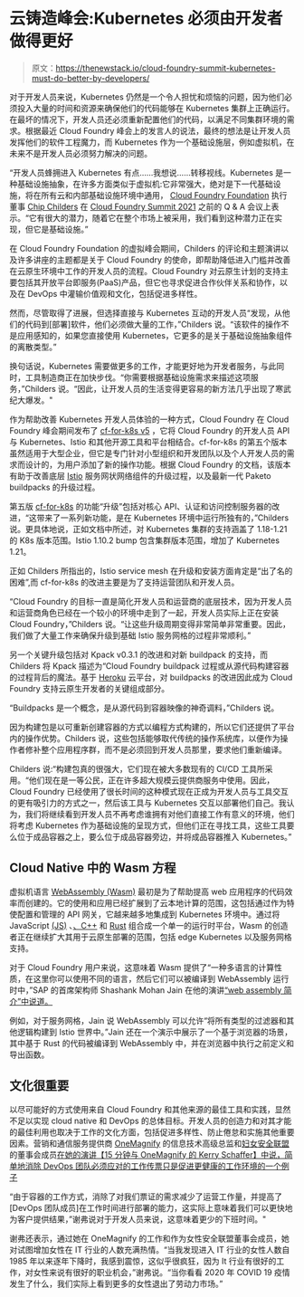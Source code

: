 # 云铸造峰会:Kubernetes 必须由开发者做得更好

> 原文：<https://thenewstack.io/cloud-foundry-summit-kubernetes-must-do-better-by-developers/>

对于开发人员来说，Kubernetes 仍然是一个令人担忧和烦恼的问题，因为他们必须投入大量的时间和资源来确保他们的代码能够在 Kubernetes 集群上正确运行。在最坏的情况下，开发人员还必须重新配置他们的代码，以满足不同集群环境的需求。根据最近 Cloud Foundry 峰会上的发言人的说法，最终的想法是让开发人员发挥他们的软件工程魔力，而 Kubernetes 作为一个基础设施层，例如虚拟机，在未来不是开发人员必须努力解决的问题。

“开发人员蜂拥进入 Kubernetes 有点……我想说……转移视线。Kubernetes 是一种基础设施抽象，在许多方面类似于虚拟机:它非常强大，绝对是下一代基础设施，将在所有云和内部基础设施环境中通用， [Cloud Foundry Foundation](https://www.cloudfoundry.org/?utm_content=inline-mention) 执行董事 [Chip Childers](https://www.linkedin.com/in/chipchilders) 在 [Cloud Foundry Summit 2021](https://www.cloudfoundry.org/events/summit/cfsummit2021/) 之前的 Q & A 会议上表示。“它有很大的潜力，随着它在整个市场上被采用，我们看到这种潜力正在实现，但它是基础设施。”

在 Cloud Foundry Foundation 的虚拟峰会期间，Childers 的评论和主题演讲以及许多讲座的主题都是关于 Cloud Foundry 的使命，即帮助降低进入门槛并改善在云原生环境中工作的开发人员的流程。Cloud Foundry 对云原生计划的支持主要包括其开放平台即服务(PaaS)产品，但它也寻求促进合作伙伴关系和协作，以及在 DevOps 中灌输价值观和文化，包括促进多样性。

然而，尽管取得了进展，但选择直接与 Kubernetes 互动的开发人员“发现，从他们的代码到[部署]软件，他们必须做大量的工作，”Childers 说。“该软件的操作不是应用感知的，如果您直接使用 Kubernetes，它更多的是关于基础设施抽象组件的离散类型。”

换句话说，Kubernetes 需要做更多的工作，才能更好地为开发者服务，与此同时，工具制造商正在加快步伐。“你需要根据基础设施需求来描述这项服务，”Childers 说。“因此，让开发人员的生活变得更容易的新方法几乎出现了寒武纪大爆发。"

作为帮助改善 Kubernetes 开发人员体验的一种方式，Cloud Foundry 在 Cloud Foundry 峰会期间发布了 [cf-for-k8s v5](https://github.com/cloudfoundry/cf-for-k8s/releases) ，它将 Cloud Foundry 的开发人员 API 与 Kubernetes、Istio 和其他开源工具和平台相结合。cf-for-k8s 的第五个版本虽然适用于大型企业，但它是专门针对小型组织和开发团队以及个人开发人员的需求而设计的，为用户添加了新的操作功能。根据 Cloud Foundry 的文档，该版本有助于改善底层 [Istio](https://istio.io/) 服务网状网络组件的升级过程，以及最新一代 Paketo buildpacks 的升级过程。

第五版 [cf-for-k8s](https://github.com/cloudfoundry/cf-for-k8s) 的功能“升级”包括对核心 API、认证和访问控制服务器的改进，“这带来了一系列新功能，是在 Kubernetes 环境中运行所独有的，”Childers 说。更具体地说，正如文档中所述，对 Kubernetes 集群的支持涵盖了 1.18-1.21 的 K8s 版本范围。Istio 1.10.2 bump 包含集群版本范围，增加了 Kubernetes 1.21。

正如 Childers 所指出的，Istio service mesh 在升级和安装方面肯定是“出了名的困难”,而 cf-for-k8s 的改进主要是为了支持运营团队和开发人员。

“Cloud Foundry 的目标一直是简化开发人员和运营商的底层技术，因为开发人员和运营商角色已经在一个较小的环境中走到了一起，开发人员实际上正在安装 Cloud Foundry，”Childers 说。“让这些升级周期变得非常简单非常重要。因此，我们做了大量工作来确保升级到基础 Istio 服务网格的过程非常顺利。”

另一个关键升级包括对 Kpack v0.3.1 的改进和对新 buildpack 的支持，而 Childers 将 Kpack 描述为“Cloud Foundry buildpack 过程或从源代码构建容器的过程背后的魔法。基于 [Heroku](https://www.heroku.com/) 云平台，对 buildpacks 的改进因此成为 Cloud Foundry 支持云原生开发者的关键组成部分。

“Buildpacks 是一个概念，是从源代码到容器映像的神奇调料，”Childers 说。

因为构建包是以可重新创建容器的方式以编程方式构建的，所以它们还提供了平台内的操作优势。Childers 说，这些包括能够取代传统的操作系统库，以便作为操作者修补整个应用程序群，而不是必须回到开发人员那里，要求他们重新编译。

Childers 说:“构建包真的很强大，它们现在被大多数现有的 CI/CD 工具所采用。“他们现在是一等公民，正在许多超大规模云提供商服务中使用。因此，Cloud Foundry 已经使用了很长时间的这种模式现在正成为开发人员与工具交互的更有吸引力的方式之一，然后该工具与 Kubernetes 交互以部署他们自己。我认为，我们将继续看到开发人员不再考虑谁拥有对他们直接工作有意义的环境，他们将考虑 Kubernetes 作为基础设施的呈现方式，但他们正在寻找工具，这些工具要么位于成品容器之上，要么位于成品容器旁边，并将成品容器推入 Kubernetes。”

## Cloud Native 中的 Wasm 方程

虚拟机语言 [WebAssembly (Wasm)](https://webassembly.org/) 最初是为了帮助提高 web 应用程序的代码效率而创建的。它的使用和应用已经扩展到了云本地计算的范围，这包括通过作为特使配置和管理的 API 网关，它越来越多地集成到 Kubernetes 环境中。通过将 JavaScript [(JS)](https://developer.mozilla.org/fr/docs/Web/JavaScript) 、[、C++](https://fr.wikipedia.org/wiki/C%2B%2B) 和 [Rust](https://www.rust-lang.org/fr) 组合成一个单一的运行时平台，Wasm 的创造者正在继续扩大其用于云原生部署的范围，包括 edge Kubernetes 以及服务网格支持。

对于 Cloud Foundry 用户来说，这意味着 Wasm 提供了“一种多语言的计算性质，在这里你可以使用不同的语言，然后它们可以被编译到 WebAssembly 运行时中，”SAP 的首席架构师 Shashank Mohan Jain 在他的演讲[“web assembly 简介”中说道。](https://www.youtube.com/watch?v=pUkRAtzudmY&list=PLhuMOCWn4P9iNtNmzrKzMgic8RbJyMKB8&index=23&ab_channel=CloudFoundry)

例如，对于服务网格，Jain 说 WebAssembly 可以允许“将所有类型的过滤器和其他逻辑构建到 Istio 世界中。”Jain 还在一个演示中展示了一个基于浏览器的场景，其中基于 Rust 的代码被编译到 WebAssembly 中，并在浏览器中执行之前定义和导出函数。

## 文化很重要

以尽可能好的方式使用来自 Cloud Foundry 和其他来源的最佳工具和实践，显然不足以实现 cloud native 和 DevOps 的总体目标。开发人员的创造力和对其才能的最佳利用也取决于工作的文化方面，包括促进多样性、防止倦怠和实施其他重要因素。营销和通信服务提供商 [OneMagnify](https://onemagnify.com/) 的信息技术高级总监和[妇女安全联盟](https://www.womsa.org/)的董事会成员[在她的演讲【15 分钟与 OneMagnify 的 Kerry Schaffer】中说，简单地消除 DevOps 团队必须应对的工作传票只是促进更健康的工作环境的一个例子](https://www.youtube.com/watch?v=8pUZuDTMaw8&list=PLhuMOCWn4P9iNtNmzrKzMgic8RbJyMKB8&index=29&ab_channel=CloudFoundry)

“由于容器的工作方式，消除了对我们票证的需求减少了运营工作量，并提高了[DevOps 团队成员]在工作时间进行部署的能力，这实际上意味着我们可以更快地为客户提供结果，”谢弗说对于开发人员来说，这意味着更少的下班时间。"

谢弗还表示，通过她在 OneMagnify 的工作和作为女性安全联盟董事会成员，她对试图增加女性在 IT 行业的人数充满热情。“当我发现进入 IT 行业的女性人数自 1985 年以来逐年下降时，我感到震惊，这似乎很疯狂，因为 It 行业有很好的工作，对女性来说有很好的职业机会，”谢弗说。“当你看看 2020 年 COVID 19 疫情发生了什么，我们实际上看到更多的女性退出了劳动力市场。”

<svg xmlns:xlink="http://www.w3.org/1999/xlink" viewBox="0 0 68 31" version="1.1"><title>Group</title> <desc>Created with Sketch.</desc></svg>
